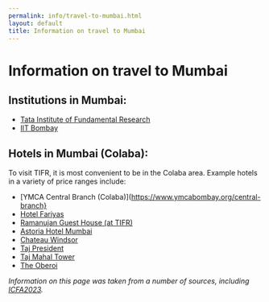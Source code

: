```yaml
---
permalink: info/travel-to-mumbai.html
layout: default
title: Information on travel to Mumbai
---
```


# Information on travel to Mumbai

## Institutions in Mumbai:

  * [Tata Institute of Fundamental Research](https://www.tifr.res.in)
  * [IIT Bombay](https://www.iitb.ac.in)

## Hotels in Mumbai (Colaba):

  To visit TIFR, it is most convenient to be in the Colaba area. Example
hotels in a variety of price ranges include:

  * [YMCA Central Branch (Colaba)](https://www.ymcabombay.org/central-branch}
  * [Hotel Fariyas](https://fariyas.com/hotel-in-mumbai/)
  * [Ramanujan Guest House (at TIFR)](https://www.tifr.res.in/~rgh/Contact.html)
  * [Astoria Hotel Mumbai](https://astoria-hotel.mumbaihotel.net/en/)
  * [Chateau Windsor](https://www.chateauwindsor.com)
  * [Taj President](https://www.tajhotels.co.uk/our-properties/hotels/president-mumbai-ihcl-seleqtions/)
  * [Taj Mahal Tower](https://www.tajhotels.com/en-in/taj/taj-mahal-tower-mumbai/)
  * [The Oberoi](https://www.oberoihotels.com/hotels-in-mumbai/)

*Information on this page was taken from a number of sources, including [ICFA2023](https://www.tifr.res.in/~icfa2023/).*
